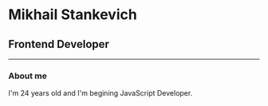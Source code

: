 # Mikhail Stankevich #
## Frontend Developer ##
---
### About me ###
I'm 24 years old and I'm begining JavaScript Developer.
